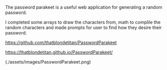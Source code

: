 The password parakeet is a useful web application for generating a random password.

I completed some arrays to draw the characters from, math to complile the random characters and made prompts for user to find how they desire their password.

https://github.com/thatblondetitan/PasswordParakeet

https://thatblondetitan.github.io/PasswordParakeet/

(./assets/images/PasswordParakeet.png)

